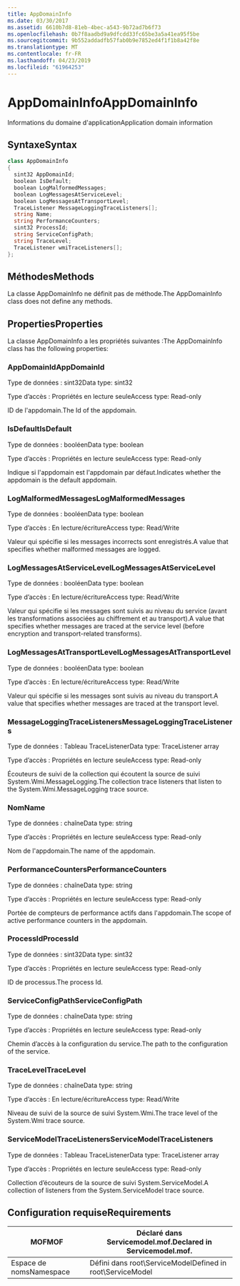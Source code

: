 ```yaml
---
title: AppDomainInfo
ms.date: 03/30/2017
ms.assetid: 6610b7d8-81eb-4bec-a543-9b72ad7b6f73
ms.openlocfilehash: 0b7f8aadbd9a9dfcdd33fc65be3a5a41ea95f5be
ms.sourcegitcommit: 9b552addadfb57fab0b9e7852ed4f1f1b8a42f8e
ms.translationtype: MT
ms.contentlocale: fr-FR
ms.lasthandoff: 04/23/2019
ms.locfileid: "61964253"
---
```

# <a name="appdomaininfo"></a><span data-ttu-id="3da28-102">AppDomainInfo</span><span class="sxs-lookup"><span data-stu-id="3da28-102">AppDomainInfo</span></span>
<span data-ttu-id="3da28-103">Informations du domaine d'application</span><span class="sxs-lookup"><span data-stu-id="3da28-103">Application domain information</span></span>  
  
## <a name="syntax"></a><span data-ttu-id="3da28-104">Syntaxe</span><span class="sxs-lookup"><span data-stu-id="3da28-104">Syntax</span></span>  
  
```csharp
class AppDomainInfo  
{  
  sint32 AppDomainId;  
  boolean IsDefault;  
  boolean LogMalformedMessages;  
  boolean LogMessagesAtServiceLevel;  
  boolean LogMessagesAtTransportLevel;  
  TraceListener MessageLoggingTraceListeners[];  
  string Name;  
  string PerformanceCounters;  
  sint32 ProcessId;  
  string ServiceConfigPath;  
  string TraceLevel;  
  TraceListener wmiTraceListeners[];  
};  
```  
  
## <a name="methods"></a><span data-ttu-id="3da28-105">Méthodes</span><span class="sxs-lookup"><span data-stu-id="3da28-105">Methods</span></span>  
 <span data-ttu-id="3da28-106">La classe AppDomainInfo ne définit pas de méthode.</span><span class="sxs-lookup"><span data-stu-id="3da28-106">The AppDomainInfo class does not define any methods.</span></span>  
  
## <a name="properties"></a><span data-ttu-id="3da28-107">Properties</span><span class="sxs-lookup"><span data-stu-id="3da28-107">Properties</span></span>  
 <span data-ttu-id="3da28-108">La classe AppDomainInfo a les propriétés suivantes :</span><span class="sxs-lookup"><span data-stu-id="3da28-108">The AppDomainInfo class has the following properties:</span></span>  
  
### <a name="appdomainid"></a><span data-ttu-id="3da28-109">AppDomainId</span><span class="sxs-lookup"><span data-stu-id="3da28-109">AppDomainId</span></span>  
 <span data-ttu-id="3da28-110">Type de données : sint32</span><span class="sxs-lookup"><span data-stu-id="3da28-110">Data type: sint32</span></span>  
  
 <span data-ttu-id="3da28-111">Type d’accès : Propriétés en lecture seule</span><span class="sxs-lookup"><span data-stu-id="3da28-111">Access type: Read-only</span></span>  
  
 <span data-ttu-id="3da28-112">ID de l'appdomain.</span><span class="sxs-lookup"><span data-stu-id="3da28-112">The Id of the appdomain.</span></span>  
  
### <a name="isdefault"></a><span data-ttu-id="3da28-113">IsDefault</span><span class="sxs-lookup"><span data-stu-id="3da28-113">IsDefault</span></span>  
 <span data-ttu-id="3da28-114">Type de données : booléen</span><span class="sxs-lookup"><span data-stu-id="3da28-114">Data type: boolean</span></span>  
  
 <span data-ttu-id="3da28-115">Type d’accès : Propriétés en lecture seule</span><span class="sxs-lookup"><span data-stu-id="3da28-115">Access type: Read-only</span></span>  
  
 <span data-ttu-id="3da28-116">Indique si l'appdomain est l'appdomain par défaut.</span><span class="sxs-lookup"><span data-stu-id="3da28-116">Indicates whether the appdomain is the default appdomain.</span></span>  
  
### <a name="logmalformedmessages"></a><span data-ttu-id="3da28-117">LogMalformedMessages</span><span class="sxs-lookup"><span data-stu-id="3da28-117">LogMalformedMessages</span></span>  
 <span data-ttu-id="3da28-118">Type de données : booléen</span><span class="sxs-lookup"><span data-stu-id="3da28-118">Data type: boolean</span></span>  
  
 <span data-ttu-id="3da28-119">Type d’accès : En lecture/écriture</span><span class="sxs-lookup"><span data-stu-id="3da28-119">Access type: Read/Write</span></span>  
  
 <span data-ttu-id="3da28-120">Valeur qui spécifie si les messages incorrects sont enregistrés.</span><span class="sxs-lookup"><span data-stu-id="3da28-120">A value that specifies whether malformed messages are logged.</span></span>  
  
### <a name="logmessagesatservicelevel"></a><span data-ttu-id="3da28-121">LogMessagesAtServiceLevel</span><span class="sxs-lookup"><span data-stu-id="3da28-121">LogMessagesAtServiceLevel</span></span>  
 <span data-ttu-id="3da28-122">Type de données : booléen</span><span class="sxs-lookup"><span data-stu-id="3da28-122">Data type: boolean</span></span>  
  
 <span data-ttu-id="3da28-123">Type d’accès : En lecture/écriture</span><span class="sxs-lookup"><span data-stu-id="3da28-123">Access type: Read/Write</span></span>  
  
 <span data-ttu-id="3da28-124">Valeur qui spécifie si les messages sont suivis au niveau du service (avant les transformations associées au chiffrement et au transport).</span><span class="sxs-lookup"><span data-stu-id="3da28-124">A value that specifies whether messages are traced at the service level (before encryption and transport-related transforms).</span></span>  
  
### <a name="logmessagesattransportlevel"></a><span data-ttu-id="3da28-125">LogMessagesAtTransportLevel</span><span class="sxs-lookup"><span data-stu-id="3da28-125">LogMessagesAtTransportLevel</span></span>  
 <span data-ttu-id="3da28-126">Type de données : booléen</span><span class="sxs-lookup"><span data-stu-id="3da28-126">Data type: boolean</span></span>  
  
 <span data-ttu-id="3da28-127">Type d’accès : En lecture/écriture</span><span class="sxs-lookup"><span data-stu-id="3da28-127">Access type: Read/Write</span></span>  
  
 <span data-ttu-id="3da28-128">Valeur qui spécifie si les messages sont suivis au niveau du transport.</span><span class="sxs-lookup"><span data-stu-id="3da28-128">A value that specifies whether messages are traced at the transport level.</span></span>  
  
### <a name="messageloggingtracelisteners"></a><span data-ttu-id="3da28-129">MessageLoggingTraceListeners</span><span class="sxs-lookup"><span data-stu-id="3da28-129">MessageLoggingTraceListeners</span></span>  
 <span data-ttu-id="3da28-130">Type de données : Tableau TraceListener</span><span class="sxs-lookup"><span data-stu-id="3da28-130">Data type: TraceListener array</span></span>  
  
 <span data-ttu-id="3da28-131">Type d’accès : Propriétés en lecture seule</span><span class="sxs-lookup"><span data-stu-id="3da28-131">Access type: Read-only</span></span>  
  
 <span data-ttu-id="3da28-132">Écouteurs de suivi de la collection qui écoutent la source de suivi System.Wmi.MessageLogging.</span><span class="sxs-lookup"><span data-stu-id="3da28-132">The collection trace listeners that listen to the System.Wmi.MessageLogging trace source.</span></span>  
  
### <a name="name"></a><span data-ttu-id="3da28-133">Nom</span><span class="sxs-lookup"><span data-stu-id="3da28-133">Name</span></span>  
 <span data-ttu-id="3da28-134">Type de données : chaîne</span><span class="sxs-lookup"><span data-stu-id="3da28-134">Data type: string</span></span>  
  
 <span data-ttu-id="3da28-135">Type d’accès : Propriétés en lecture seule</span><span class="sxs-lookup"><span data-stu-id="3da28-135">Access type: Read-only</span></span>  
  
 <span data-ttu-id="3da28-136">Nom de l'appdomain.</span><span class="sxs-lookup"><span data-stu-id="3da28-136">The name of the appdomain.</span></span>  
  
### <a name="performancecounters"></a><span data-ttu-id="3da28-137">PerformanceCounters</span><span class="sxs-lookup"><span data-stu-id="3da28-137">PerformanceCounters</span></span>  
 <span data-ttu-id="3da28-138">Type de données : chaîne</span><span class="sxs-lookup"><span data-stu-id="3da28-138">Data type: string</span></span>  
  
 <span data-ttu-id="3da28-139">Type d’accès : Propriétés en lecture seule</span><span class="sxs-lookup"><span data-stu-id="3da28-139">Access type: Read-only</span></span>  
  
 <span data-ttu-id="3da28-140">Portée de compteurs de performance actifs dans l'appdomain.</span><span class="sxs-lookup"><span data-stu-id="3da28-140">The scope of active performance counters in the appdomain.</span></span>  
  
### <a name="processid"></a><span data-ttu-id="3da28-141">ProcessId</span><span class="sxs-lookup"><span data-stu-id="3da28-141">ProcessId</span></span>  
 <span data-ttu-id="3da28-142">Type de données : sint32</span><span class="sxs-lookup"><span data-stu-id="3da28-142">Data type: sint32</span></span>  
  
 <span data-ttu-id="3da28-143">Type d’accès : Propriétés en lecture seule</span><span class="sxs-lookup"><span data-stu-id="3da28-143">Access type: Read-only</span></span>  
  
 <span data-ttu-id="3da28-144">ID de processus.</span><span class="sxs-lookup"><span data-stu-id="3da28-144">The process Id.</span></span>  
  
### <a name="serviceconfigpath"></a><span data-ttu-id="3da28-145">ServiceConfigPath</span><span class="sxs-lookup"><span data-stu-id="3da28-145">ServiceConfigPath</span></span>  
 <span data-ttu-id="3da28-146">Type de données : chaîne</span><span class="sxs-lookup"><span data-stu-id="3da28-146">Data type: string</span></span>  
  
 <span data-ttu-id="3da28-147">Type d’accès : Propriétés en lecture seule</span><span class="sxs-lookup"><span data-stu-id="3da28-147">Access type: Read-only</span></span>  
  
 <span data-ttu-id="3da28-148">Chemin d’accès à la configuration du service.</span><span class="sxs-lookup"><span data-stu-id="3da28-148">The path to the configuration of the service.</span></span>  
  
### <a name="tracelevel"></a><span data-ttu-id="3da28-149">TraceLevel</span><span class="sxs-lookup"><span data-stu-id="3da28-149">TraceLevel</span></span>  
 <span data-ttu-id="3da28-150">Type de données : chaîne</span><span class="sxs-lookup"><span data-stu-id="3da28-150">Data type: string</span></span>  
  
 <span data-ttu-id="3da28-151">Type d’accès : En lecture/écriture</span><span class="sxs-lookup"><span data-stu-id="3da28-151">Access type: Read/Write</span></span>  
  
 <span data-ttu-id="3da28-152">Niveau de suivi de la source de suivi System.Wmi.</span><span class="sxs-lookup"><span data-stu-id="3da28-152">The trace level of the System.Wmi trace source.</span></span>  
  
### <a name="servicemodeltracelisteners"></a><span data-ttu-id="3da28-153">ServiceModelTraceListeners</span><span class="sxs-lookup"><span data-stu-id="3da28-153">ServiceModelTraceListeners</span></span>  
 <span data-ttu-id="3da28-154">Type de données : Tableau TraceListener</span><span class="sxs-lookup"><span data-stu-id="3da28-154">Data type: TraceListener array</span></span>  
  
 <span data-ttu-id="3da28-155">Type d’accès : Propriétés en lecture seule</span><span class="sxs-lookup"><span data-stu-id="3da28-155">Access type: Read-only</span></span>  
  
 <span data-ttu-id="3da28-156">Collection d’écouteurs de la source de suivi System.ServiceModel.</span><span class="sxs-lookup"><span data-stu-id="3da28-156">A collection of listeners from the System.ServiceModel trace source.</span></span>  
  
## <a name="requirements"></a><span data-ttu-id="3da28-157">Configuration requise</span><span class="sxs-lookup"><span data-stu-id="3da28-157">Requirements</span></span>  
  
|<span data-ttu-id="3da28-158">MOF</span><span class="sxs-lookup"><span data-stu-id="3da28-158">MOF</span></span>|<span data-ttu-id="3da28-159">Déclaré dans Servicemodel.mof.</span><span class="sxs-lookup"><span data-stu-id="3da28-159">Declared in Servicemodel.mof.</span></span>|  
|---------|-----------------------------------|  
|<span data-ttu-id="3da28-160">Espace de noms</span><span class="sxs-lookup"><span data-stu-id="3da28-160">Namespace</span></span>|<span data-ttu-id="3da28-161">Défini dans root\ServiceModel</span><span class="sxs-lookup"><span data-stu-id="3da28-161">Defined in root\ServiceModel</span></span>|
